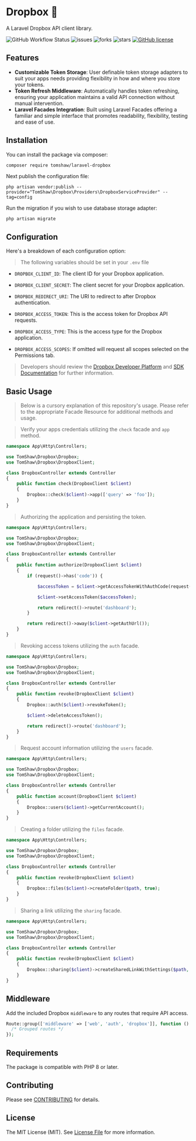 # Dropbox 📂 

A Laravel Dropbox API client library.

![GitHub Workflow Status](https://img.shields.io/github/actions/workflow/status/tomshaw/laravel-dropbox/run-tests.yml?branch=master&style=flat-square&label=tests)
![issues](https://img.shields.io/github/issues/tomshaw/laravel-dropbox?style=flat&logo=appveyor)
![forks](https://img.shields.io/github/forks/tomshaw/laravel-dropbox?style=flat&logo=appveyor)
![stars](https://img.shields.io/github/stars/tomshaw/laravel-dropbox?style=flat&logo=appveyor)
[![GitHub license](https://img.shields.io/github/license/tomshaw/laravel-dropbox)](https://github.com/tomshaw/laravel-dropbox/blob/master/LICENSE)

## Features

- **Customizable Token Storage**: User definable token storage adapters to suit your apps needs providing flexibility in how and where you store your tokens.
- **Token Refresh Middleware**: Automatically handles token refreshing, ensuring your application maintains a valid API connection without manual intervention.
- **Laravel Facades Integration**: Built using Laravel Facades offering a familiar and simple interface that promotes readability, flexibility, testing and ease of use.

## Installation

You can install the package via composer:

```bash
composer require tomshaw/laravel-dropbox
```

Next publish the configuration file:

```
php artisan vendor:publish --provider="TomShaw\Dropbox\Providers\DropboxServiceProvider" --tag=config
```

Run the migration if you wish to use database storage adapter:

```
php artisan migrate
```

## Configuration

Here's a breakdown of each configuration option:

> The following variables should be set in your `.env` file

- `DROPBOX_CLIENT_ID`: The client ID for your Dropbox application.

- `DROPBOX_CLIENT_SECRET`: The client secret for your Dropbox application.

- `DROPBOX_REDIRECT_URI`: The URI to redirect to after Dropbox authentication.

- `DROPBOX_ACCESS_TOKEN`: This is the access token for Dropbox API requests.

- `DROPBOX_ACCESS_TYPE`: This is the access type for the Dropbox application.

- `DROPBOX_ACCESS_SCOPES`: If omitted will request all scopes selected on the Permissions tab.

> Developers should review the [Dropbox Developer Platform](https://www.dropbox.com/developers) and [SDK Documentation](https://www.dropbox.com/developers/documentation) for further information. 

## Basic Usage

> Below is a cursory explanation of this repository's usage. Please refer to the appropriate Facade Resource for additional methods and usage.

> Verify your apps credentials utilizing the `check` facade and `app` method.

```php
namespace App\Http\Controllers;

use TomShaw\Dropbox\Dropbox;
use TomShaw\Dropbox\DropboxClient;

class DropboxController extends Controller
{
    public function check(DropboxClient $client)
    {
        Dropbox::check($client)->app(['query' => 'foo']);
    }
}
```

> Authorizing the application and persisting the token.

```php
namespace App\Http\Controllers;

use TomShaw\Dropbox\Dropbox;
use TomShaw\Dropbox\DropboxClient;

class DropboxController extends Controller
{
    public function authorize(DropboxClient $client)
    {
        if (request()->has('code')) {

            $accessToken = $client->getAccessTokenWithAuthCode(request('code'));

            $client->setAccessToken($accessToken);

            return redirect()->route('dashboard');
        }

        return redirect()->away($client->getAuthUrl());
    }
}
```

> Revoking access tokens utilizing the `auth` facade.

```php
namespace App\Http\Controllers;

use TomShaw\Dropbox\Dropbox;
use TomShaw\Dropbox\DropboxClient;

class DropboxController extends Controller
{
    public function revoke(DropboxClient $client)
    {
        Dropbox::auth($client)->revokeToken();

        $client->deleteAccessToken();

        return redirect()->route('dashboard');
    }
}
```

> Request account information utilizing the `users` facade.

```php
namespace App\Http\Controllers;

use TomShaw\Dropbox\Dropbox;
use TomShaw\Dropbox\DropboxClient;

class DropboxController extends Controller
{
    public function account(DropboxClient $client)
    {
        Dropbox::users($client)->getCurrentAccount();
    }
}
```

> Creating a folder utilizing the `files` facade.

```php
namespace App\Http\Controllers;

use TomShaw\Dropbox\Dropbox;
use TomShaw\Dropbox\DropboxClient;

class DropboxController extends Controller
{
    public function revoke(DropboxClient $client)
    {
        Dropbox::files($client)->createFolder($path, true);
    }
}
```

> Sharing a link utilizing the `sharing` facade.

```php
namespace App\Http\Controllers;

use TomShaw\Dropbox\Dropbox;
use TomShaw\Dropbox\DropboxClient;

class DropboxController extends Controller
{
    public function revoke(DropboxClient $client)
    {
        Dropbox::sharing($client)->createSharedLinkWithSettings($path, ['requested_visibility' => 'public']);
    }
}
```

## Middleware

Add the included Dropbox `middleware` to any routes that require API access.

```php
Route::group(['middleware' => ['web', 'auth', 'dropbox']], function () {
  /* Grouped routes */
});
```

## Requirements

The package is compatible with PHP 8 or later.

## Contributing

Please see [CONTRIBUTING](CONTRIBUTING.md) for details.

## License

The MIT License (MIT). See [License File](LICENSE) for more information.

